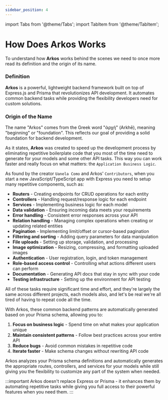 ```yaml
---
sidebar_position: 4
---
```


import Tabs from '@theme/Tabs';
import TabItem from '@theme/TabItem';

# How Does Arkos Works

To understand how **Arkos** works behind the scenes we need to once more read its definition and the origin of its name.

### Definition

**Arkos** is a powerful, lightweight backend framework built on top of Express.js and Prisma that revolutionizes API development. It automates common backend tasks while providing the flexibility developers need for custom solutions.

### Origin of the Name

The name "Arkos" comes from the Greek word "ἀρχή" (Arkhē), meaning "beginning" or "foundation". This reflects our goal of providing a solid foundation for backend development.

As it states, **Arkos** was created to speed up the development process by eliminating repetitive boilerplate code that you most of the time need to generate for your models and some other API tasks. This way you can work faster and really focus on what matters: the `Application Business Logic`.

As found by the creator `Uanela Como` and Arkos' `Contributors`, when you start a new JavaScript/TypeScript app with Express you need to setup many repetitive components, such as:

- **Routers** - Creating endpoints for CRUD operations for each entity
- **Controllers** - Handling request/response logic for each endpoint
- **Services** - Implementing business logic for each model
- **Data validation** - Ensuring incoming data meets your requirements
- **Error handling** - Consistent error responses across your API
- **Relation handling** - Managing complex operations when creating or updating related entities
- **Pagination** - Implementing limit/offset or cursor-based pagination
- **Filtering and sorting** - Adding query parameters for data manipulation
- **File uploads** - Setting up storage, validation, and processing
- **Image optimization** - Resizing, compressing, and formatting uploaded images
- **Authentication** - User registration, login, and token management
- **Role-based access control** - Controlling what actions different users can perform
- **Documentation** - Generating API docs that stay in sync with your code
- **Testing infrastructure** - Setting up the environment for API testing

All of these tasks require significant time and effort, and they're largely the same across different projects, each models also, and let's be real we're all tired of having to repeat code all the time.

With Arkos, these common backend patterns are automatically generated based on your Prisma schema, allowing you to:

1. **Focus on business logic** - Spend time on what makes your application unique
2. **Maintain consistent patterns** - Follow best practices across your entire API
3. **Reduce bugs** - Avoid common mistakes in repetitive code
4. **Iterate faster** - Make schema changes without rewriting API code

Arkos analyzes your Prisma schema definitions and automatically generates the appropriate routes, controllers, and services for your models while still giving you the flexibility to customize any part of the system when needed.

:::important
Arkos doesn't replace Express or Prisma - it enhances them by automating repetitive tasks while giving you full access to their powerful features when you need them.
:::
